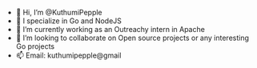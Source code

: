- 👋 Hi, I’m @KuthumiPepple
- 👀 I specialize in Go and NodeJS
- 🌱 I’m currently working as an Outreachy intern in Apache
- 💞️ I’m looking to collaborate on Open source projects or any interesting Go projects
- 📫 Email: kuthumipepple@gmail

<!---
KuthumiPepple/KuthumiPepple is a ✨ special ✨ repository because its `README.md` (this file) appears on your GitHub profile.
You can click the Preview link to take a look at your changes.
--->
